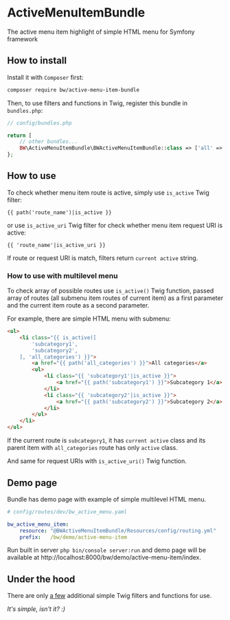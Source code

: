 ActiveMenuItemBundle
====================

The active menu item highlight of simple HTML menu for Symfony framework

## How to install

Install it with `Composer` first:

```bash
composer require bw/active-menu-item-bundle
```

Then, to use filters and functions in Twig, register this bundle in `bundles.php`: 

```php
// config/bundles.php

return [
    // other bundles...
    BW\ActiveMenuItemBundle\BWActiveMenuItemBundle::class => ['all' => true],
};
```

## How to use

To check whether menu item route is active, simply use `is_active` Twig filter:

```twig
{{ path('route_name')|is_active }}
````

or use `is_active_uri` Twig filter for check whether menu item request URI is active:

```twig
{{ 'route_name'|is_active_uri }}
```

If route or request URI is match, filters return `current active` string.

### How to use with multilevel menu

To check array of possible routes use `is_active()` Twig function,
passed array of routes (all submenu item routes of current item)
as a first parameter and the current item route as a second parameter.

For example, there are simple HTML menu with submenu:

```html
<ul>
    <li class="{{ is_active([
        'subcategory1',
        'subcategory2',
    ], 'all_categories') }}">
        <a href="{{ path('all_categories') }}">All categories</a>
        <ul>
            <li class="{{ 'subcategory1'|is_active }}">
                <a href="{{ path('subcategory1') }}">Subcategory 1</a>
            </li>
            <li class="{{ 'subcategory2'|is_active }}">
                <a href="{{ path('subcategory2') }}">Subcategory 2</a>
            </li>
        </ul>
    </li>
</ul>
```

If the current route is `subcategory1`, it has `current active` class 
and its parent item with `all_categories` route has only `active` class.

And same for request URIs with `is_active_uri()` Twig function.

## Demo page

Bundle has demo page with example of simple multilevel HTML menu.
```yaml
# config/routes/dev/bw_active_menu.yaml

bw_active_menu_item:
    resource: "@BWActiveMenuItemBundle/Resources/config/routing.yml"
    prefix:   /bw/demo/active-menu-item
```

Run built in server `php bin/console server:run` and demo page will be available
at http://localhost:8000/bw/demo/active-menu-item/index.
 
## Under the hood

There are only [a few][1] additional simple Twig filters and functions for use.

*It's simple, isn't it? :)*


[1]: https://github.com/bocharsky-bw/ActiveMenuItemBundle/blob/master/src/BW/ActiveMenuItemBundle/Twig/BWExtension.php
